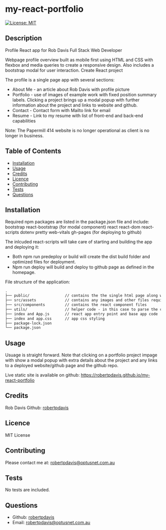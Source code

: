 # my-react-portfolio

[![License: MIT](https://img.shields.io/badge/License-MIT-yellow.svg)](https://opensource.org/licenses/MIT)

## Description
Profile React app for Rob Davis Full Stack Web Developer

Webpage profile overview built as mobile first using HTML and CSS with flexbox and media queries to create a responsive design. Also includes a bootstrap modal for user interaction. Create React project

The profile is a single page app with several sections:

* About Me - an article about Rob Davis with profile picture
* Portfolio - use of images of example work with fixed position summary labels. Clicking a project brings up a modal popup with further information about the project and links to website and github.
* Contact -  Contact form with Mailto link for email
* Resume - Link to my resume with list of front-end and back-end capabilities

Note: The Papermill 414 website is no longer operational as client is no longer in business.


## Table of Contents
- [Installation](#installation)
- [Usage](#usage)
- [Credits](#credits)
- [Licence](#Licence)
- [Contributing](#contributing)
- [Tests](#tests)
- [Questions](#questions)

## Installation
Required npm packages are listed in the package.json file and include:
bootstrap
react-bootstrap (for modal component)
react
react-dom
react-scripts
dotenv
pretty
web-vitals
gh-pages (for deploying to github)

The inlcuded react-scripts will take care of starting and building the app and deploying it:
* Both npm run predeploy or build will create the dist build folder and optimized files for deployment. 
* Npm run deploy will build and deploy to github page as defined in the homepage.

File structure of the application:
```md
.
├── public/                // contains the the single html page along with the manifest
├── src/assets             // contains any images and other files required for the app
├── src/components         // contains the react component files
├── utils/                 // helper code - in this case to parse the contact form input email
├── index and App.js       // react app entry point and base app code
├── index and app.css      // app css styling
├── package-lock.json      
└── package.json           
```

## Usage
Usuage is straight forward. Note that clicking on a portfolio project impage with show a modal popup with extra details about the project and any links to a deployed website/github page and the github repo.

Live static site is available on github: https://robertpdavis.github.io/my-react-portfolio

## Credits
Rob Davis Github: [robertpdavis](https://github.com/robertpdavis)

## Licence
MIT License

## Contributing
Please contact me at: robertpdavis@optusnet.com.au

## Tests
No tests are included.

## Questions
* Github: [robertpdavis](https://github.com/robertpdavis)
* Email: robertpdavis@optusnet.com.au
